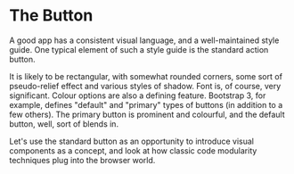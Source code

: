 # The Button

A good app has a consistent visual language, and a well-maintained style guide. One typical element of such a style guide is the standard action button.

It is likely to be rectangular, with somewhat rounded corners, some sort of pseudo-relief effect and various styles of shadow. Font is, of course, very significant. Colour options are also a defining feature. Bootstrap 3, for example, defines "default" and "primary" types of buttons (in addition to a few others). The primary button is prominent and colourful, and the default button, well, sort of blends in.

Let's use the standard button as an opportunity to introduce visual components as a concept, and look at how classic code modularity techniques plug into the browser world.
